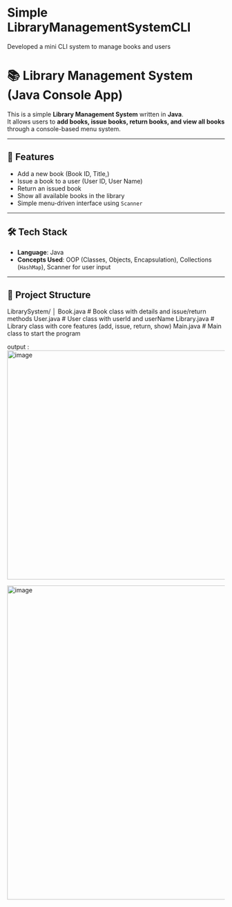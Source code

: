 # Simple LibraryManagementSystemCLI
 Developed a mini  CLI system to manage books and users


 # 📚 Library Management System (Java Console App)

This is a simple **Library Management System** written in **Java**.  
It allows users to **add books, issue books, return books, and view all books** through a console-based menu system.  

---

## 🚀 Features
- Add a new book (Book ID, Title,)
- Issue a book to a user (User ID, User Name)
- Return an issued book
- Show all available books in the library
- Simple menu-driven interface using `Scanner`

---

## 🛠️ Tech Stack
- **Language**: Java
- **Concepts Used**: OOP (Classes, Objects, Encapsulation), Collections (`HashMap`), Scanner for user input

---

## 📂 Project Structure

LibrarySystem/
│
 Book.java # Book class with details and issue/return methods
 User.java # User class with userId and userName
 Library.java # Library class with core features (add, issue, return, show)
 Main.java # Main class to start the program

output : 
<img width="1410" height="531" alt="image" src="https://github.com/user-attachments/assets/0c8547fa-eb3e-46fe-a406-891dcac1a246" />

<img width="1345" height="728" alt="image" src="https://github.com/user-attachments/assets/3b02670e-e633-4fb8-b565-aad102f13855" />


